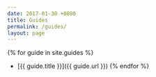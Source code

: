 ```yaml
---
date: 2017-01-30 +0800
title: Guides
permalink: /guides/
layout: page
---
```


{% for guide in site.guides %}
* [{{ guide.title }}]({{ guide.url }})
{% endfor %}
